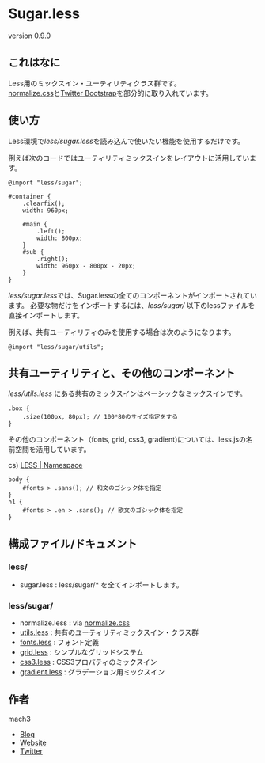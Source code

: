 # Sugar.less

version 0.9.0


## これはなに

Less用のミックスイン・ユーティリティクラス群です。  
[normalize.css](http://necolas.github.com/normalize.css)と[Twitter Bootstrap](http://twitter.github.com/bootstrap/)を部分的に取り入れています。

## 使い方

Less環境で*less/sugar.less*を読み込んで使いたい機能を使用するだけです。

例えば次のコードではユーティリティミックスインをレイアウトに活用しています。

```
@import "less/sugar";

#container {
	.clearfix();
	width: 960px;

	#main {
		.left();
		width: 800px;
	}
	#sub {
		.right();
		width: 960px - 800px - 20px;
	}
}
```

*less/sugar.less*では、Sugar.lessの全てのコンポーネントがインポートされています。
必要な物だけをインポートするには、*less/sugar/* 以下のlessファイルを直接インポートします。

例えば、共有ユーティリティのみを使用する場合は次のようになります。

```
@import "less/sugar/utils";
```

## 共有ユーティリティと、その他のコンポーネント

*less/utils.less* にある共有のミックスインはベーシックなミックスインです。

```
.box {
	.size(100px, 80px); // 100*80のサイズ指定をする
}
```

その他のコンポーネント（fonts, grid, css3, gradient)については、less.jsの名前空間を活用しています。

cs) [LESS | Namespace](http://lesscss.org/#-namespaces)

```
body {
	#fonts > .sans(); // 和文のゴシック体を指定
}
h1 {
	#fonts > .en > .sans(); // 欧文のゴシック体を指定
}
```

## 構成ファイル/ドキュメント


### less/

- sugar.less : less/sugar/* を全てインポートします。


### less/sugar/

- normalize.less : via [normalize.css](http://necolas.github.com/normalize.css/)
- [utils.less](./docs/utils.md) : 共有のユーティリティミックスイン・クラス群
- [fonts.less](./docs/fonts.md) : フォント定義
- [grid.less](./docs/grid.md) : シンプルなグリッドシステム
- [css3.less](./docs/css3.md) : CSS3プロパティのミックスイン 
- [gradient.less](./docs/gradient.md) : グラデーション用ミックスイン 


## 作者

mach3

- [Blog](http://blog.mach3.jp)
- [Website](http://www.mach3.jp)
- [Twitter](http://twitter.com/mach3ss)


